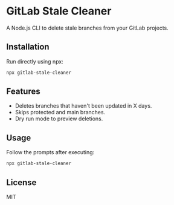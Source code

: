 # GitLab Stale Cleaner

A Node.js CLI to delete stale branches from your GitLab projects.

## Installation

Run directly using npx:

```bash
npx gitlab-stale-cleaner
```

## Features

- Deletes branches that haven't been updated in X days.
- Skips protected and main branches.
- Dry run mode to preview deletions.

## Usage

Follow the prompts after executing:

```bash
npx gitlab-stale-cleaner
```

## License

MIT
